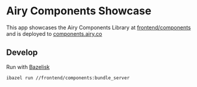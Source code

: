 # Airy Components Showcase

This app showcases the Airy Components Library at [frontend/components](frontend/components/README.md) and is deployed to [components.airy.co](https://components.airy.co)

## Develop

Run with [Bazelisk](https://github.com/bazelbuild/bazelisk)  

```bash
ibazel run //frontend/components:bundle_server
``` 
